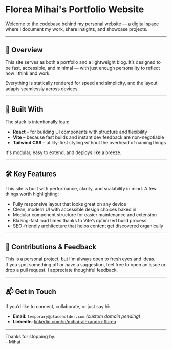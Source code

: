# Florea Mihai's Portfolio Website

Welcome to the codebase behind my personal website — a digital space where I document my work, share insights, and showcase projects.

---

## 🚀 Overview

This site serves as both a portfolio and a lightweight blog. It’s designed to be fast, accessible, and minimal — with just enough personality to reflect how I think and work.

Everything is statically rendered for speed and simplicity, and the layout adapts seamlessly across devices.

---

## 🧱 Built With

The stack is intentionally lean:

- **React** – for building UI components with structure and flexibility  
- **Vite** – because fast builds and instant dev feedback are non-negotiable  
- **Tailwind CSS** – utility-first styling without the overhead of naming things  

It's modular, easy to extend, and deploys like a breeze.

---

## 🛠️ Key Features

This site is built with performance, clarity, and scalability in mind. A few things worth highlighting:

- Fully responsive layout that looks great on any device  
- Clean, modern UI with accessible design choices baked in  
- Modular component structure for easier maintenance and extension  
- Blazing-fast load times thanks to Vite’s optimized build process  
- SEO-friendly architecture that helps content get discovered organically

---

## 💬 Contributions & Feedback

This is a personal project, but I'm always open to fresh eyes and ideas.  
If you spot something off or have a suggestion, feel free to open an issue or drop a pull request. I appreciate thoughtful feedback.

---

## 📬 Get in Touch

If you’d like to connect, collaborate, or just say hi:

- **Email**: `temporary@placeholder.com` *(custom domain pending)*  
- **LinkedIn**: [linkedin.com/in/mihai-alexandru-florea](https://linkedin.com/in/mihai-alexandru-florea)

---

Thanks for stopping by.  
– Mihai
